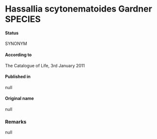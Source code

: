 # Hassallia scytonematoides Gardner SPECIES

#### Status
SYNONYM

#### According to
The Catalogue of Life, 3rd January 2011

#### Published in
null

#### Original name
null

### Remarks
null